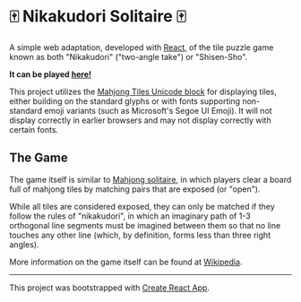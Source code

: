 # 🀄 Nikakudori Solitaire 🀄

A simple web adaptation, developed with [React](https://reactjs.org/), of the tile puzzle game known as both "Nikakudori" ("two-angle take") or "Shisen-Sho".

**It can be played [here!](https://ktpease.github.io/nikakudori)**

This project utilizes the [Mahjong Tiles Unicode block](https://en.wikipedia.org/wiki/Mahjong_Tiles_(Unicode_block)) for displaying tiles, either building on the standard glyphs or with fonts supporting non-standard emoji variants (such as Microsoft's Segoe UI Emoji). It will not display correctly in earlier browsers and may not display correctly with certain fonts.

## The Game

The game itself is similar to [Mahjong solitaire](https://en.wikipedia.org/wiki/Mahjong_solitaire), in which players clear a board full of mahjong tiles by matching pairs that are exposed (or "open").

While all tiles are considered exposed, they can only be matched if they follow the rules of "nikakudori", in which an imaginary path of 1-3 orthogonal line segments must be imagined between them so that no line touches any other line (which, by definition, forms less than three right angles).

More information on the game itself can be found at [Wikipedia](https://en.wikipedia.org/wiki/Shisen-Sho).

---
This project was bootstrapped with [Create React App](https://github.com/facebook/create-react-app).